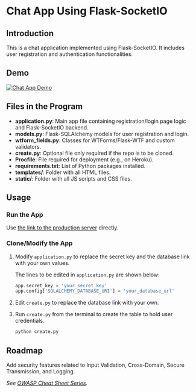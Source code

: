 # Chat App Using Flask-SocketIO

## Introduction
This is a chat application implemented using Flask-SocketIO. It includes user registration and authentication functionalities.

## Demo
[![Chat App Demo](https://your-image-link.com)](https://your-app-link.com)

## Files in the Program
- **application.py**: Main app file containing registration/login page logic and Flask-SocketIO backend.
- **models.py**: Flask-SQLAlchemy models for user registration and login.
- **wtform_fields.py**: Classes for WTForms/Flask-WTF and custom validators.
- **create.py**: Optional file only required if the repo is to be cloned.
- **Procfile**: File required for deployment (e.g., on Heroku).
- **requirements.txt**: List of Python packages installed.
- **templates/**: Folder with all HTML files.
- **static/**: Folder with all JS scripts and CSS files.

## Usage
### Run the App
Use [the link to the production server](https://your-app-link.com) directly.

### Clone/Modify the App
1. Modify `application.py` to replace the secret key and the database link with your own values.

    The lines to be edited in `application.py` are shown below:
    ```python
    app.secret_key = 'your_secret_key'
    app.config['SQLALCHEMY_DATABASE_URI'] = 'your_database_url'
    ```

2. Edit `create.py` to replace the database link with your own.

3. Run `create.py` from the terminal to create the table to hold user credentials.
    
    ```bash
    python create.py
    ```

## Roadmap
Add security features related to Input Validation, Cross-Domain, Secure Transmission, and Logging.

*See [OWASP Cheat Sheet Series](https://www.owasp.org/index.php/OWASP_Cheat_Sheet_Series#tab=Main).*


